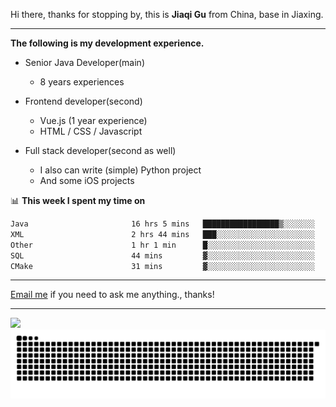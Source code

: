 Hi there, thanks for stopping by, this is **Jiaqi Gu** from China, base in Jiaxing.

---

**The following is my development experience.**

- Senior Java Developer(main)
  - 8 years experiences

- Frontend developer(second)
  - Vue.js (1 year experience)
  - HTML / CSS / Javascript
  
- Full stack developer(second as well)
  - I also can write (simple) Python project
  - And some iOS projects

📊 **This week I spent my time on**
<!--START_SECTION:waka-->

```txt
Java                       16 hrs 5 mins   █████████████████▒░░░░░░░   69.23 %
XML                        2 hrs 44 mins   ███░░░░░░░░░░░░░░░░░░░░░░   11.83 %
Other                      1 hr 1 min      █░░░░░░░░░░░░░░░░░░░░░░░░   04.43 %
SQL                        44 mins         ▓░░░░░░░░░░░░░░░░░░░░░░░░   03.22 %
CMake                      31 mins         ▓░░░░░░░░░░░░░░░░░░░░░░░░   02.26 %
```

<!--END_SECTION:waka-->

---

[Email me](mailto:htk2klwgr@mozmail.com?subject=Hiring_from_GitHub) if you need to ask me anything., thanks!

---

![]( https://visitor-badge.glitch.me/badge?page_id=githubgujiaqi)
![]( https://github.com/droid-Q/droid-Q/raw/output/github-contribution-grid-snake.svg#gh-dark-mode-only)
